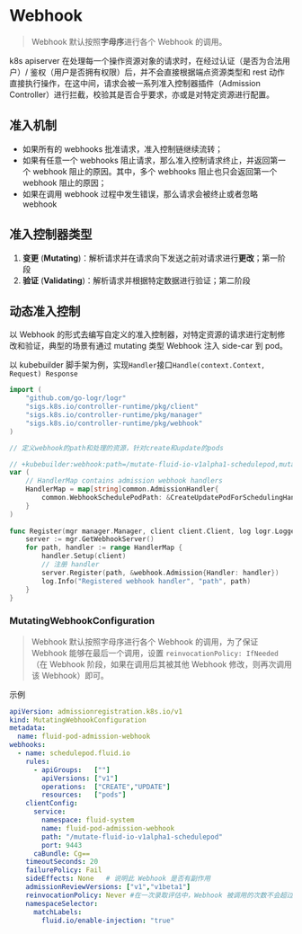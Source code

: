 # Webhook

>  Webhook 默认按照**字母序**进行各个 Webhook 的调用。

k8s apiserver 在处理每一个操作资源对象的请求时，在经过认证（是否为合法用户）/ 鉴权（用户是否拥有权限）后，并不会直接根据端点资源类型和 rest 动作直接执行操作，在这中间，请求会被一系列准入控制器插件（Admission Controller）进行拦截，校验其是否合乎要求，亦或是对特定资源进行配置。

## 准入机制

- 如果所有的 webhooks 批准请求，准入控制链继续流转；
- 如果有任意一个 webhooks 阻止请求，那么准入控制请求终止，并返回第一个 webhook 阻止的原因。其中，多个 webhooks 阻止也只会返回第一个 webhook 阻止的原因；
- 如果在调用 webhook 过程中发生错误，那么请求会被终止或者忽略 webhook

## 准入控制器类型

1. **变更** (**Mutating**)：解析请求并在请求向下发送之前对请求进行**更改**；第一阶段
2. **验证** (**Validating**)：解析请求并根据特定数据进行验证；第二阶段

## 动态准入控制

以 Webhook 的形式去编写自定义的准入控制器，对特定资源的请求进行定制修改和验证，典型的场景有通过 mutating 类型 Webhook 注入 side-car 到 pod。

以 kubebuilder 脚手架为例，实现`Handler`接口`Handle(context.Context, Request) Response`

```go
import (
	"github.com/go-logr/logr"
	"sigs.k8s.io/controller-runtime/pkg/client"
	"sigs.k8s.io/controller-runtime/pkg/manager"
	"sigs.k8s.io/controller-runtime/pkg/webhook"
)

// 定义webhook的path和处理的资源，针对create和update的pods

// +kubebuilder:webhook:path=/mutate-fluid-io-v1alpha1-schedulepod,mutating=true,failurePolicy=fail,sideEffects=None,admissionReviewVersions=v1;v1beta1,groups="",resources=pods,verbs=create;update,versions=v1,name=schedulepod.fluid.io
var (
	// HandlerMap contains admission webhook handlers
	HandlerMap = map[string]common.AdmissionHandler{
		common.WebhookSchedulePodPath: &CreateUpdatePodForSchedulingHandler{},
	}
)
	
func Register(mgr manager.Manager, client client.Client, log logr.Logger) {
	server := mgr.GetWebhookServer()
	for path, handler := range HandlerMap {
		handler.Setup(client)
        // 注册 handler
		server.Register(path, &webhook.Admission{Handler: handler})
		log.Info("Registered webhook handler", "path", path)
	}
}
```



### MutatingWebhookConfiguration

> Webhook 默认按照字母序进行各个 Webhook 的调用，为了保证 Webhook 能够在最后一个调用，设置 `reinvocationPolicy: IfNeeded`（在 Webhook 阶段，如果在调用后其被其他 Webhook 修改，则再次调用该 Webhook）即可。

示例

```yaml
apiVersion: admissionregistration.k8s.io/v1
kind: MutatingWebhookConfiguration
metadata:
  name: fluid-pod-admission-webhook
webhooks:
  - name: schedulepod.fluid.io
    rules:
      - apiGroups:   [""]
        apiVersions: ["v1"]
        operations:  ["CREATE","UPDATE"]
        resources:   ["pods"]
    clientConfig:
      service:
        namespace: fluid-system
        name: fluid-pod-admission-webhook
        path: "/mutate-fluid-io-v1alpha1-schedulepod"
        port: 9443
      caBundle: Cg==
    timeoutSeconds: 20
    failurePolicy: Fail
    sideEffects: None   # 说明此 Webhook 是否有副作用
    admissionReviewVersions: ["v1","v1beta1"]
    reinvocationPolicy: Never #在一次录取评估中，Webhook 被调用的次数不会超过一次
    namespaceSelector:
      matchLabels:
        fluid.io/enable-injection: "true"
```

